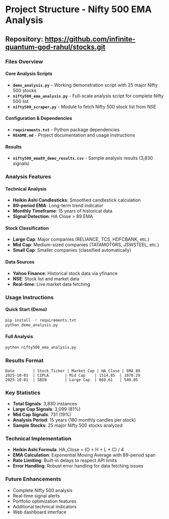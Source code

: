# Project Structure - Nifty 500 EMA Analysis

## Repository: https://github.com/infinite-quantum-god-rahul/stocks.git

### Files Overview

#### Core Analysis Scripts
- **`demo_analysis.py`** - Working demonstration script with 25 major Nifty 500 stocks
- **`nifty500_ema_analysis.py`** - Full-scale analysis script for complete Nifty 500 list
- **`nifty500_scraper.py`** - Module to fetch Nifty 500 stock list from NSE

#### Configuration & Dependencies
- **`requirements.txt`** - Python package dependencies
- **`README.md`** - Project documentation and usage instructions

#### Results
- **`nifty500_ema89_demo_results.csv`** - Sample analysis results (3,830 signals)

### Analysis Features

#### Technical Analysis
- **Heikin Ashi Candlesticks**: Smoothed candlestick calculation
- **89-period EMA**: Long-term trend indicator
- **Monthly Timeframe**: 15 years of historical data
- **Signal Detection**: HA Close > 89 EMA

#### Stock Classification
- **Large Cap**: Major companies (RELIANCE, TCS, HDFCBANK, etc.)
- **Mid Cap**: Medium-sized companies (TATAMOTORS, JSWSTEEL, etc.)
- **Small Cap**: Smaller companies (classified automatically)

#### Data Sources
- **Yahoo Finance**: Historical stock data via yfinance
- **NSE**: Stock list and market data
- **Real-time**: Live market data fetching

### Usage Instructions

#### Quick Start (Demo)
```bash
pip install -r requirements.txt
python demo_analysis.py
```

#### Full Analysis
```bash
python nifty500_ema_analysis.py
```

### Results Format
```
Date        | Stock_Ticker | Market_Cap | HA_Close | EMA_89
2025-10-01  | CIPLA       | Mid Cap    | 1514.85  | 1070.29
2025-10-01  | SBIN        | Large Cap  | 869.61   | 540.05
```

### Key Statistics
- **Total Signals**: 3,830 instances
- **Large Cap Signals**: 3,099 (81%)
- **Mid Cap Signals**: 731 (19%)
- **Analysis Period**: 15 years (180 monthly candles per stock)
- **Sample Stocks**: 25 major Nifty 500 stocks analyzed

### Technical Implementation
- **Heikin Ashi Formula**: HA_Close = (O + H + L + C) / 4
- **EMA Calculation**: Exponential Moving Average with 89-period span
- **Rate Limiting**: Built-in delays to respect API limits
- **Error Handling**: Robust error handling for data fetching issues

### Future Enhancements
- Complete Nifty 500 analysis
- Real-time signal alerts
- Portfolio optimization features
- Additional technical indicators
- Web dashboard interface

